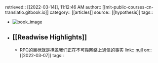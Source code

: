 retrieved:: [[2022-03-14]], 11:12:46 AM
              author:: [[mit-public-courses-cn-translatio.gitbook.io]]
              category:: [[articles]]
              source:: [[hypothesis]]
              tags::

- ![book_image](https://readwise-assets.s3.amazonaws.com/static/images/article0.00998d930354.png)
- ## [[Readwise Highlights]]
	- RPC的目标就是掩盖我们正在不可靠网络上通信的事实
	                link:: [null](null)
	                on:: [[2022-03-07]]
	                tags::